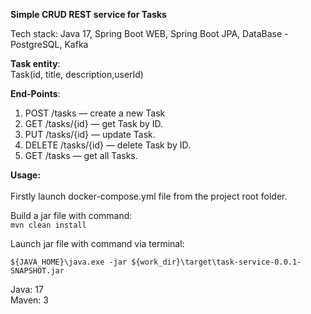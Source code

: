 **Simple CRUD REST service for Tasks**

Tech stack:
Java 17, Spring Boot WEB, Spring Boot JPA, DataBase - PostgreSQL, Kafka


<b>Task entity</b>:<br>
Task(id, title, description,userId)


<b>End-Points</b>:
1. POST /tasks — create a new Task
2. GET /tasks/{id} — get Task by ID.
3. PUT /tasks/{id} — update Task.
4. DELETE /tasks/{id} — delete Task by ID.
5. GET /tasks — get all Tasks.


**Usage:**
<br><br>
Firstly launch docker-compose.yml file from the project root folder.<br>


Build a jar file with command:<br>
`mvn clean install`

Launch jar file with command via terminal:

`${JAVA_HOME}\java.exe -jar ${work_dir}\target\task-service-0.0.1-SNAPSHOT.jar`

Java: 17
<br>Maven: 3